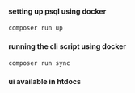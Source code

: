 #### setting up psql using docker

```bash
composer run up
```

#### running the cli script using docker

```bash
composer run sync
```

#### ui available in htdocs
